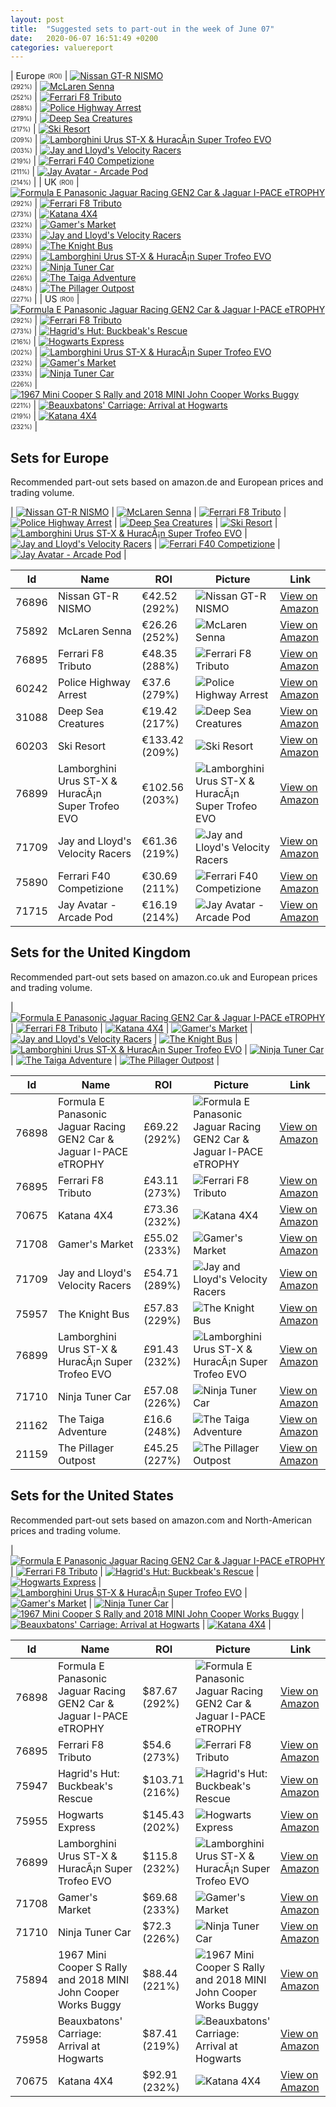 ```yaml
---
layout: post
title:  "Suggested sets to part-out in the week of June 07"
date:   2020-06-07 16:51:49 +0200
categories: valuereport
---
```


| Europe <sub><sup>(ROI)</sup></sub> | [![Nissan GT-R NISMO](https://images.brickset.com/sets/small/76896-1.jpg "Nissan GT-R NISMO")](https://amzn.to/2zZoRzu)<br><sub><sup>(292%)</sup></sub> | [![McLaren Senna](https://images.brickset.com/sets/small/75892-1.jpg "McLaren Senna")](https://amzn.to/3ezCfth)<br><sub><sup>(252%)</sup></sub> | [![Ferrari F8 Tributo](https://images.brickset.com/sets/small/76895-1.jpg "Ferrari F8 Tributo")](https://amzn.to/3cNrNOw)<br><sub><sup>(288%)</sup></sub> | [![Police Highway Arrest](https://images.brickset.com/sets/small/60242-1.jpg "Police Highway Arrest")](https://amzn.to/2Y3MMX6)<br><sub><sup>(279%)</sup></sub> | [![Deep Sea Creatures](https://images.brickset.com/sets/small/31088-1.jpg "Deep Sea Creatures")](https://amzn.to/3cFC6Dl)<br><sub><sup>(217%)</sup></sub> | [![Ski Resort](https://images.brickset.com/sets/small/60203-1.jpg "Ski Resort")](https://amzn.to/2XDhzuI)<br><sub><sup>(209%)</sup></sub> | [![Lamborghini Urus ST-X & HuracÃ¡n Super Trofeo EVO](https://images.brickset.com/sets/small/76899-1.jpg "Lamborghini Urus ST-X & HuracÃ¡n Super Trofeo EVO")](https://amzn.to/3cN8DHP)<br><sub><sup>(203%)</sup></sub> | [![Jay and Lloyd's Velocity Racers](https://images.brickset.com/sets/small/71709-1.jpg "Jay and Lloyd's Velocity Racers")](https://amzn.to/30fPviL)<br><sub><sup>(219%)</sup></sub> | [![Ferrari F40 Competizione](https://images.brickset.com/sets/small/75890-1.jpg "Ferrari F40 Competizione")](https://amzn.to/2MDW0nG)<br><sub><sup>(211%)</sup></sub> | [![Jay Avatar - Arcade Pod](https://images.brickset.com/sets/small/71715-1.jpg "Jay Avatar - Arcade Pod")](https://amzn.to/3eQVxdU)<br><sub><sup>(214%)</sup></sub> |
| UK <sub><sup>(ROI)</sup></sub> | [![Formula E Panasonic Jaguar Racing GEN2 Car & Jaguar I-PACE eTROPHY](https://images.brickset.com/sets/small/76898-1.jpg "Formula E Panasonic Jaguar Racing GEN2 Car & Jaguar I-PACE eTROPHY")](https://amzn.to/2XEpzvr)<br><sub><sup>(292%)</sup></sub> | [![Ferrari F8 Tributo](https://images.brickset.com/sets/small/76895-1.jpg "Ferrari F8 Tributo")](https://amzn.to/3dS3gIk)<br><sub><sup>(273%)</sup></sub> | [![Katana 4X4](https://images.brickset.com/sets/small/70675-1.jpg "Katana 4X4")](https://amzn.to/36LnsJm)<br><sub><sup>(232%)</sup></sub> | [![Gamer's Market](https://images.brickset.com/sets/small/71708-1.jpg "Gamer's Market")](https://amzn.to/2Xh1DOO)<br><sub><sup>(233%)</sup></sub> | [![Jay and Lloyd's Velocity Racers](https://images.brickset.com/sets/small/71709-1.jpg "Jay and Lloyd's Velocity Racers")](https://amzn.to/2TWzTg8)<br><sub><sup>(289%)</sup></sub> | [![The Knight Bus](https://images.brickset.com/sets/small/75957-1.jpg "The Knight Bus")](https://amzn.to/36OFiLB)<br><sub><sup>(229%)</sup></sub> | [![Lamborghini Urus ST-X & HuracÃ¡n Super Trofeo EVO](https://images.brickset.com/sets/small/76899-1.jpg "Lamborghini Urus ST-X & HuracÃ¡n Super Trofeo EVO")](https://amzn.to/2MiucVz)<br><sub><sup>(232%)</sup></sub> | [![Ninja Tuner Car](https://images.brickset.com/sets/small/71710-1.jpg "Ninja Tuner Car")](https://amzn.to/2XI1HaC)<br><sub><sup>(226%)</sup></sub> | [![The Taiga Adventure](https://images.brickset.com/sets/small/21162-1.jpg "The Taiga Adventure")](https://amzn.to/30iXLyC)<br><sub><sup>(248%)</sup></sub> | [![The Pillager Outpost](https://images.brickset.com/sets/small/21159-1.jpg "The Pillager Outpost")](https://amzn.to/2ANTCrA)<br><sub><sup>(227%)</sup></sub> |
| US <sub><sup>(ROI)</sup></sub> | [![Formula E Panasonic Jaguar Racing GEN2 Car & Jaguar I-PACE eTROPHY](https://images.brickset.com/sets/small/76898-1.jpg "Formula E Panasonic Jaguar Racing GEN2 Car & Jaguar I-PACE eTROPHY")](https://amzn.to/379lCCr)<br><sub><sup>(292%)</sup></sub> | [![Ferrari F8 Tributo](https://images.brickset.com/sets/small/76895-1.jpg "Ferrari F8 Tributo")](https://amzn.to/30iCNjA)<br><sub><sup>(273%)</sup></sub> | [![Hagrid's Hut: Buckbeak's Rescue](https://images.brickset.com/sets/small/75947-1.jpg "Hagrid's Hut: Buckbeak's Rescue")](https://amzn.to/2ZTgHUw)<br><sub><sup>(216%)</sup></sub> | [![Hogwarts Express](https://images.brickset.com/sets/small/75955-1.jpg "Hogwarts Express")](https://amzn.to/3dFOaG7)<br><sub><sup>(202%)</sup></sub> | [![Lamborghini Urus ST-X & HuracÃ¡n Super Trofeo EVO](https://images.brickset.com/sets/small/76899-1.jpg "Lamborghini Urus ST-X & HuracÃ¡n Super Trofeo EVO")](https://amzn.to/2BkAL83)<br><sub><sup>(232%)</sup></sub> | [![Gamer's Market](https://images.brickset.com/sets/small/71708-1.jpg "Gamer's Market")](https://amzn.to/2Be5Ytj)<br><sub><sup>(233%)</sup></sub> | [![Ninja Tuner Car](https://images.brickset.com/sets/small/71710-1.jpg "Ninja Tuner Car")](https://amzn.to/3gE9fm6)<br><sub><sup>(226%)</sup></sub> | [![1967 Mini Cooper S Rally and 2018 MINI John Cooper Works Buggy](https://images.brickset.com/sets/small/75894-1.jpg "1967 Mini Cooper S Rally and 2018 MINI John Cooper Works Buggy")](https://amzn.to/2XOP2Bd)<br><sub><sup>(221%)</sup></sub> | [![Beauxbatons' Carriage: Arrival at Hogwarts](https://images.brickset.com/sets/small/75958-1.jpg "Beauxbatons' Carriage: Arrival at Hogwarts")](https://amzn.to/2Uhtlcn)<br><sub><sup>(219%)</sup></sub> | [![Katana 4X4](https://images.brickset.com/sets/small/70675-1.jpg "Katana 4X4")](https://amzn.to/3dBL1qF)<br><sub><sup>(232%)</sup></sub> |

<!--more-->
## Sets for Europe
Recommended part-out sets based on amazon.de and European prices and trading volume.

| [![Nissan GT-R NISMO](https://images.brickset.com/sets/small/76896-1.jpg "Nissan GT-R NISMO")](https://amzn.to/2zZoRzu) | [![McLaren Senna](https://images.brickset.com/sets/small/75892-1.jpg "McLaren Senna")](https://amzn.to/3ezCfth) | [![Ferrari F8 Tributo](https://images.brickset.com/sets/small/76895-1.jpg "Ferrari F8 Tributo")](https://amzn.to/3cNrNOw) | [![Police Highway Arrest](https://images.brickset.com/sets/small/60242-1.jpg "Police Highway Arrest")](https://amzn.to/2Y3MMX6) | [![Deep Sea Creatures](https://images.brickset.com/sets/small/31088-1.jpg "Deep Sea Creatures")](https://amzn.to/3cFC6Dl) | [![Ski Resort](https://images.brickset.com/sets/small/60203-1.jpg "Ski Resort")](https://amzn.to/2XDhzuI) | [![Lamborghini Urus ST-X & HuracÃ¡n Super Trofeo EVO](https://images.brickset.com/sets/small/76899-1.jpg "Lamborghini Urus ST-X & HuracÃ¡n Super Trofeo EVO")](https://amzn.to/3cN8DHP) | [![Jay and Lloyd's Velocity Racers](https://images.brickset.com/sets/small/71709-1.jpg "Jay and Lloyd's Velocity Racers")](https://amzn.to/30fPviL) | [![Ferrari F40 Competizione](https://images.brickset.com/sets/small/75890-1.jpg "Ferrari F40 Competizione")](https://amzn.to/2MDW0nG) | [![Jay Avatar - Arcade Pod](https://images.brickset.com/sets/small/71715-1.jpg "Jay Avatar - Arcade Pod")](https://amzn.to/3eQVxdU) |


Id | Name | ROI | Picture | Link
---|---|---|---|---
76896 | Nissan GT-R NISMO | &#8364;42.52 (292%) | ![Nissan GT-R NISMO](https://images.brickset.com/sets/small/76896-1.jpg "Nissan GT-R NISMO") | [View on Amazon](https://amzn.to/2zZoRzu)
75892 | McLaren Senna | &#8364;26.26 (252%) | ![McLaren Senna](https://images.brickset.com/sets/small/75892-1.jpg "McLaren Senna") | [View on Amazon](https://amzn.to/3ezCfth)
76895 | Ferrari F8 Tributo | &#8364;48.35 (288%) | ![Ferrari F8 Tributo](https://images.brickset.com/sets/small/76895-1.jpg "Ferrari F8 Tributo") | [View on Amazon](https://amzn.to/3cNrNOw)
60242 | Police Highway Arrest | &#8364;37.6 (279%) | ![Police Highway Arrest](https://images.brickset.com/sets/small/60242-1.jpg "Police Highway Arrest") | [View on Amazon](https://amzn.to/2Y3MMX6)
31088 | Deep Sea Creatures | &#8364;19.42 (217%) | ![Deep Sea Creatures](https://images.brickset.com/sets/small/31088-1.jpg "Deep Sea Creatures") | [View on Amazon](https://amzn.to/3cFC6Dl)
60203 | Ski Resort | &#8364;133.42 (209%) | ![Ski Resort](https://images.brickset.com/sets/small/60203-1.jpg "Ski Resort") | [View on Amazon](https://amzn.to/2XDhzuI)
76899 | Lamborghini Urus ST-X & HuracÃ¡n Super Trofeo EVO | &#8364;102.56 (203%) | ![Lamborghini Urus ST-X & HuracÃ¡n Super Trofeo EVO](https://images.brickset.com/sets/small/76899-1.jpg "Lamborghini Urus ST-X & HuracÃ¡n Super Trofeo EVO") | [View on Amazon](https://amzn.to/3cN8DHP)
71709 | Jay and Lloyd's Velocity Racers | &#8364;61.36 (219%) | ![Jay and Lloyd's Velocity Racers](https://images.brickset.com/sets/small/71709-1.jpg "Jay and Lloyd's Velocity Racers") | [View on Amazon](https://amzn.to/30fPviL)
75890 | Ferrari F40 Competizione | &#8364;30.69 (211%) | ![Ferrari F40 Competizione](https://images.brickset.com/sets/small/75890-1.jpg "Ferrari F40 Competizione") | [View on Amazon](https://amzn.to/2MDW0nG)
71715 | Jay Avatar - Arcade Pod | &#8364;16.19 (214%) | ![Jay Avatar - Arcade Pod](https://images.brickset.com/sets/small/71715-1.jpg "Jay Avatar - Arcade Pod") | [View on Amazon](https://amzn.to/3eQVxdU)

## Sets for the United Kingdom
Recommended part-out sets based on amazon.co.uk and European prices and trading volume.

| [![Formula E Panasonic Jaguar Racing GEN2 Car & Jaguar I-PACE eTROPHY](https://images.brickset.com/sets/small/76898-1.jpg "Formula E Panasonic Jaguar Racing GEN2 Car & Jaguar I-PACE eTROPHY")](https://amzn.to/2XEpzvr) | [![Ferrari F8 Tributo](https://images.brickset.com/sets/small/76895-1.jpg "Ferrari F8 Tributo")](https://amzn.to/3dS3gIk) | [![Katana 4X4](https://images.brickset.com/sets/small/70675-1.jpg "Katana 4X4")](https://amzn.to/36LnsJm) | [![Gamer's Market](https://images.brickset.com/sets/small/71708-1.jpg "Gamer's Market")](https://amzn.to/2Xh1DOO) | [![Jay and Lloyd's Velocity Racers](https://images.brickset.com/sets/small/71709-1.jpg "Jay and Lloyd's Velocity Racers")](https://amzn.to/2TWzTg8) | [![The Knight Bus](https://images.brickset.com/sets/small/75957-1.jpg "The Knight Bus")](https://amzn.to/36OFiLB) | [![Lamborghini Urus ST-X & HuracÃ¡n Super Trofeo EVO](https://images.brickset.com/sets/small/76899-1.jpg "Lamborghini Urus ST-X & HuracÃ¡n Super Trofeo EVO")](https://amzn.to/2MiucVz) | [![Ninja Tuner Car](https://images.brickset.com/sets/small/71710-1.jpg "Ninja Tuner Car")](https://amzn.to/2XI1HaC) | [![The Taiga Adventure](https://images.brickset.com/sets/small/21162-1.jpg "The Taiga Adventure")](https://amzn.to/30iXLyC) | [![The Pillager Outpost](https://images.brickset.com/sets/small/21159-1.jpg "The Pillager Outpost")](https://amzn.to/2ANTCrA) |


Id | Name | ROI | Picture | Link
---|---|---|---|---
76898 | Formula E Panasonic Jaguar Racing GEN2 Car & Jaguar I-PACE eTROPHY | &#163;69.22 (292%) | ![Formula E Panasonic Jaguar Racing GEN2 Car & Jaguar I-PACE eTROPHY](https://images.brickset.com/sets/small/76898-1.jpg "Formula E Panasonic Jaguar Racing GEN2 Car & Jaguar I-PACE eTROPHY") | [View on Amazon](https://amzn.to/2XEpzvr)
76895 | Ferrari F8 Tributo | &#163;43.11 (273%) | ![Ferrari F8 Tributo](https://images.brickset.com/sets/small/76895-1.jpg "Ferrari F8 Tributo") | [View on Amazon](https://amzn.to/3dS3gIk)
70675 | Katana 4X4 | &#163;73.36 (232%) | ![Katana 4X4](https://images.brickset.com/sets/small/70675-1.jpg "Katana 4X4") | [View on Amazon](https://amzn.to/36LnsJm)
71708 | Gamer's Market | &#163;55.02 (233%) | ![Gamer's Market](https://images.brickset.com/sets/small/71708-1.jpg "Gamer's Market") | [View on Amazon](https://amzn.to/2Xh1DOO)
71709 | Jay and Lloyd's Velocity Racers | &#163;54.71 (289%) | ![Jay and Lloyd's Velocity Racers](https://images.brickset.com/sets/small/71709-1.jpg "Jay and Lloyd's Velocity Racers") | [View on Amazon](https://amzn.to/2TWzTg8)
75957 | The Knight Bus | &#163;57.83 (229%) | ![The Knight Bus](https://images.brickset.com/sets/small/75957-1.jpg "The Knight Bus") | [View on Amazon](https://amzn.to/36OFiLB)
76899 | Lamborghini Urus ST-X & HuracÃ¡n Super Trofeo EVO | &#163;91.43 (232%) | ![Lamborghini Urus ST-X & HuracÃ¡n Super Trofeo EVO](https://images.brickset.com/sets/small/76899-1.jpg "Lamborghini Urus ST-X & HuracÃ¡n Super Trofeo EVO") | [View on Amazon](https://amzn.to/2MiucVz)
71710 | Ninja Tuner Car | &#163;57.08 (226%) | ![Ninja Tuner Car](https://images.brickset.com/sets/small/71710-1.jpg "Ninja Tuner Car") | [View on Amazon](https://amzn.to/2XI1HaC)
21162 | The Taiga Adventure | &#163;16.6 (248%) | ![The Taiga Adventure](https://images.brickset.com/sets/small/21162-1.jpg "The Taiga Adventure") | [View on Amazon](https://amzn.to/30iXLyC)
21159 | The Pillager Outpost | &#163;45.25 (227%) | ![The Pillager Outpost](https://images.brickset.com/sets/small/21159-1.jpg "The Pillager Outpost") | [View on Amazon](https://amzn.to/2ANTCrA)

## Sets for the United States
Recommended part-out sets based on amazon.com and North-American prices and trading volume.

| [![Formula E Panasonic Jaguar Racing GEN2 Car & Jaguar I-PACE eTROPHY](https://images.brickset.com/sets/small/76898-1.jpg "Formula E Panasonic Jaguar Racing GEN2 Car & Jaguar I-PACE eTROPHY")](https://amzn.to/379lCCr) | [![Ferrari F8 Tributo](https://images.brickset.com/sets/small/76895-1.jpg "Ferrari F8 Tributo")](https://amzn.to/30iCNjA) | [![Hagrid's Hut: Buckbeak's Rescue](https://images.brickset.com/sets/small/75947-1.jpg "Hagrid's Hut: Buckbeak's Rescue")](https://amzn.to/2ZTgHUw) | [![Hogwarts Express](https://images.brickset.com/sets/small/75955-1.jpg "Hogwarts Express")](https://amzn.to/3dFOaG7) | [![Lamborghini Urus ST-X & HuracÃ¡n Super Trofeo EVO](https://images.brickset.com/sets/small/76899-1.jpg "Lamborghini Urus ST-X & HuracÃ¡n Super Trofeo EVO")](https://amzn.to/2BkAL83) | [![Gamer's Market](https://images.brickset.com/sets/small/71708-1.jpg "Gamer's Market")](https://amzn.to/2Be5Ytj) | [![Ninja Tuner Car](https://images.brickset.com/sets/small/71710-1.jpg "Ninja Tuner Car")](https://amzn.to/3gE9fm6) | [![1967 Mini Cooper S Rally and 2018 MINI John Cooper Works Buggy](https://images.brickset.com/sets/small/75894-1.jpg "1967 Mini Cooper S Rally and 2018 MINI John Cooper Works Buggy")](https://amzn.to/2XOP2Bd) | [![Beauxbatons' Carriage: Arrival at Hogwarts](https://images.brickset.com/sets/small/75958-1.jpg "Beauxbatons' Carriage: Arrival at Hogwarts")](https://amzn.to/2Uhtlcn) | [![Katana 4X4](https://images.brickset.com/sets/small/70675-1.jpg "Katana 4X4")](https://amzn.to/3dBL1qF) |


Id | Name | ROI | Picture | Link
---|---|---|---|---
76898 | Formula E Panasonic Jaguar Racing GEN2 Car & Jaguar I-PACE eTROPHY | &#36;87.67 (292%) | ![Formula E Panasonic Jaguar Racing GEN2 Car & Jaguar I-PACE eTROPHY](https://images.brickset.com/sets/small/76898-1.jpg "Formula E Panasonic Jaguar Racing GEN2 Car & Jaguar I-PACE eTROPHY") | [View on Amazon](https://amzn.to/379lCCr)
76895 | Ferrari F8 Tributo | &#36;54.6 (273%) | ![Ferrari F8 Tributo](https://images.brickset.com/sets/small/76895-1.jpg "Ferrari F8 Tributo") | [View on Amazon](https://amzn.to/30iCNjA)
75947 | Hagrid's Hut: Buckbeak's Rescue | &#36;103.71 (216%) | ![Hagrid's Hut: Buckbeak's Rescue](https://images.brickset.com/sets/small/75947-1.jpg "Hagrid's Hut: Buckbeak's Rescue") | [View on Amazon](https://amzn.to/2ZTgHUw)
75955 | Hogwarts Express | &#36;145.43 (202%) | ![Hogwarts Express](https://images.brickset.com/sets/small/75955-1.jpg "Hogwarts Express") | [View on Amazon](https://amzn.to/3dFOaG7)
76899 | Lamborghini Urus ST-X & HuracÃ¡n Super Trofeo EVO | &#36;115.8 (232%) | ![Lamborghini Urus ST-X & HuracÃ¡n Super Trofeo EVO](https://images.brickset.com/sets/small/76899-1.jpg "Lamborghini Urus ST-X & HuracÃ¡n Super Trofeo EVO") | [View on Amazon](https://amzn.to/2BkAL83)
71708 | Gamer's Market | &#36;69.68 (233%) | ![Gamer's Market](https://images.brickset.com/sets/small/71708-1.jpg "Gamer's Market") | [View on Amazon](https://amzn.to/2Be5Ytj)
71710 | Ninja Tuner Car | &#36;72.3 (226%) | ![Ninja Tuner Car](https://images.brickset.com/sets/small/71710-1.jpg "Ninja Tuner Car") | [View on Amazon](https://amzn.to/3gE9fm6)
75894 | 1967 Mini Cooper S Rally and 2018 MINI John Cooper Works Buggy | &#36;88.44 (221%) | ![1967 Mini Cooper S Rally and 2018 MINI John Cooper Works Buggy](https://images.brickset.com/sets/small/75894-1.jpg "1967 Mini Cooper S Rally and 2018 MINI John Cooper Works Buggy") | [View on Amazon](https://amzn.to/2XOP2Bd)
75958 | Beauxbatons' Carriage: Arrival at Hogwarts | &#36;87.41 (219%) | ![Beauxbatons' Carriage: Arrival at Hogwarts](https://images.brickset.com/sets/small/75958-1.jpg "Beauxbatons' Carriage: Arrival at Hogwarts") | [View on Amazon](https://amzn.to/2Uhtlcn)
70675 | Katana 4X4 | &#36;92.91 (232%) | ![Katana 4X4](https://images.brickset.com/sets/small/70675-1.jpg "Katana 4X4") | [View on Amazon](https://amzn.to/3dBL1qF)

